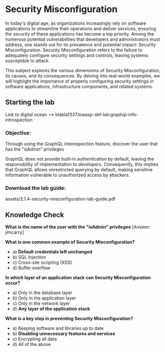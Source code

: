 # Security Misconfiguration

In today's digital age, as organizations increasingly rely on software applications to streamline their operations and deliver services, ensuring the security of these applications has become a top priority. Among the numerous potential vulnerabilities that developers and administrators must address, one stands out for its prevalence and potential impact: Security Misconfiguration. Security Misconfiguration refers to the failure to adequately configure security settings and controls, leaving systems susceptible to attack.

This subject explores the various dimensions of Security Misconfiguration, its causes, and its consequences. By delving into real-world examples, we will highlight the importance of properly configuring security settings in software applications, infrastructure components, and related systems.

## Starting the lab

Link to digital ocean --> blabla1337/owasp-skf-lab:graphql-info-introspection

### Objective:

Through using the GraphQL interospection feature, discover the user
that has the "isAdmin" privileges 

GraphQL does not provide built-in authentication by default, leaving the responsibility of implementation to developers. Consequently, this implies that GraphQL allows unrestricted querying by default, making sensitive information vulnerable to unauthorized access by attackers.

### Download the lab guide:

assets/2.1.4-security-misconfiguration-lab-guide.pdf

## Knowledge Check

**What is the name of the user with the "isAdmin" privileges**
[Answer: jimcarry]

**What is one common example of Security Misconfiguration?**
  - a) **Default credentials left unchanged**
  - b) SQL Injection
  - c) Cross-site scripting (XSS)
  - d) Buffer overflow

**In which layer of an application stack can Security Misconfiguration occur?**
  - a) Only in the database layer
  - b) Only in the application layer
  - c) Only in the network layer
  - d) **Any layer of the application stack**


**What is a key step in preventing Security Misconfiguration?**
  - a) Keeping software and libraries up to date
  - b) **Disabling unnecessary features and services**
  - c) Encrypting all data
  - d) All of the above
